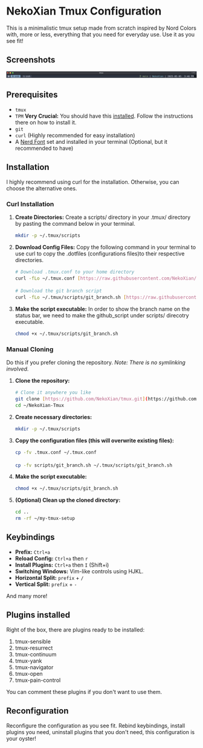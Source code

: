 # NekoXian Tmux Configuration

This is a minimalistic tmux setup made from scratch inspired by Nord Colors with, more or less, everything that you need for everyday use. Use it as you see fit!

## Screenshots

![NekoXian Tmux Configuration](./tmux-config.png)

## Prerequisites

* `tmux`
* `TPM` **Very Crucial:** You should have this [installed](https://github.com/tmux-plugins/tpm). Follow the instructions there on how to install it.
* `git`
* `curl` (Highly recommended for easy installation)
* A [Nerd Font](https://www.nerdfonts.com/) set and installed in your terminal (Optional, but it recommended to have)

## Installation

I highly recommend using curl for the installation. Otherwise, you can choose the alternative ones.

### Curl Installation

1.  **Create Directories:** Create a scripts/ directory in your .tmux/ directory by pasting the command below in your terminal.
    ```bash
    mkdir -p ~/.tmux/scripts
    ```

2. **Download Config Files:** Copy the following command in your terminal to use curl to copy the .dotfiles (configurations files)to their respective directories.
    ```bash
    # Download .tmux.conf to your home directory
    curl -fLo ~/.tmux.conf [https://raw.githubusercontent.com/NekoXian/tmux/main/.tmux.conf](https://raw.githubusercontent.com/NekoXian/tmux/main/.tmux.conf)

    # Download the git branch script
    curl -fLo ~/.tmux/scripts/git_branch.sh [https://raw.githubusercontent.com/NekoXian/tmux/main/scripts/git_branch.sh](https://raw.githubusercontent.com/NekoXian/tmux/main/scripts/git_branch.sh)
    ```

3. **Make the script executable:** In order to show the branch name on the status bar, we need to make the github_script under scripts/ direcotry executable.
    ```bash
    chmod +x ~/.tmux/scripts/git_branch.sh
    ```

### Manual Cloning

Do this if you prefer cloning the repository. *Note: There is no symlinking involved.*

1.  **Clone the repository:**
    ```bash
    # Clone it anywhere you like
    git clone [https://github.com/NekoXian/tmux.git](https://github.com/NekoXian/tmux.git) ~/NekoXian-Tmux
    cd ~/NekoXian-Tmux
    ```

2.  **Create necessary directories:**
    ```bash
    mkdir -p ~/.tmux/scripts
    ```

3.  **Copy the configuration files (this will overwrite existing files):**
    ```bash
    cp -fv .tmux.conf ~/.tmux.conf

    cp -fv scripts/git_branch.sh ~/.tmux/scripts/git_branch.sh
    ```

4.  **Make the script executable:**
    ```bash
    chmod +x ~/.tmux/scripts/git_branch.sh
    ```

5.  **(Optional) Clean up the cloned directory:**
    ```bash
    cd ..
    rm -rf ~/my-tmux-setup
    ```
## Keybindings

* **Prefix:** `Ctrl+a`
* **Reload Config:** `Ctrl+a` then `r`
* **Install Plugins:** `Ctrl+a` then `I` (Shift+i)
* **Switching Windows:** Vim-like controls using HJKL.
* **Horizontal Split:** `prefix` + `/`
* **Vertical Split:** `prefix` + `-`

And many more!

## Plugins installed

Right of the box, there are plugins ready to be installed:

1. tmux-sensible
2. tmux-resurrect
3. tmux-continuum
4. tmux-yank
5. tmux-navigator
6. tmux-open
7. tmux-pain-control

You can comment these plugins if you don't want to use them.

## Reconfiguration

Reconfigure the configuration as you see fit. Rebind keybindings, install plugins you need, uninstall plugins that you don't need, this configuration is your oyster!
